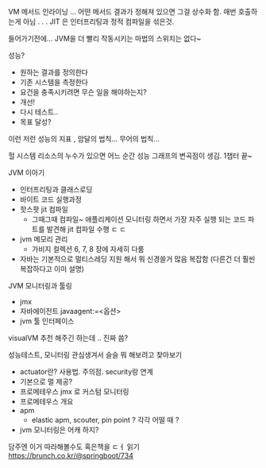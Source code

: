 VM 메서드 인라이닝 ... 어떤 메서드 결과가 정해져 있으면 그걸 상수화 함. 매번 호출하는게 아님 . . .
JIT 은 인터프리팅과 정적 컴파일을 섞은것.

들어가기전에... JVM을 더 빨리 작동시키는 마법의 스위치는 없다~

성능?
- 원하는 결과를 정의한다
- 기존 시스템을 측정한다
- 요건을 충족시키려면 무슨 일을 해야하는지?
- 개선!
- 다시 테스트..
- 목표 달성?

이런 저런 성능의 지표 , 암달의 법칙... 무어의 법칙...

헐 시스템 리소스의 누수가 있으면 어느 순간 성능 그래프의 변곡점이 생김. 1챕터 끝~

JVM 이아기
- 인터프리팅과 클래스로딩
- 바이트 코드 실행과정
- 핫스팟 jit 컴파일
    - 그때그때 컴파일~ 애플리케이션 모니터링 하면서 가장 자주 실행 되는 코드 파트를 발견해 jit 컴파일 수행 ㄷ ㄷ
- jvm 메모리 관리
    - 가비지 컬렉션 6, 7, 8 장에 자세히 다룸
- 자바는 기본적으로 멀티스레딩 지원 해서 뭐 신경쓸거 많음 복잡함 (다른건 더 훨씬 복잡하다고 이미 설명)

JVM 모니터링과 툴링
- jmx
- 자바에이전트
    javaagent:<JAR>=<옵션>
- jvm 툴 인터페이스

visualVM 추천 해주긴 하는데 .. 진짜 씀?

성능테스트, 모니터링 관심생겨서 슬슬 뭐 해보려고 찾아보기

- actuator란? 사용법. 주의점. security랑 연계
- 기본으로 멀 제공?
- 프로메테우스 jmx 로 커스텀 모니터링
- 프로메테우스 개요
- apm
	- elastic apm, scouter, pin point ? 각각 어떨 때 ?
- jvm 모니터링은 어캐 하지?


담주엔 이거 따라해볼수도 혹은책을 ㄷㅓ 읽기
https://brunch.co.kr/@springboot/734